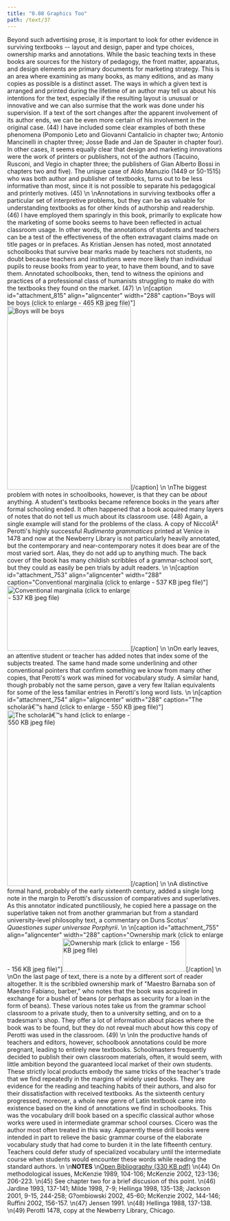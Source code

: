 ```yaml
---
title: "0.08 Graphics Too"
path: /text/37
---
```

Beyond such advertising prose, it is important to look for other evidence in surviving textbooks -- layout and design, paper and type choices, ownership marks and annotations. While the basic teaching texts in these books are sources for the history of pedagogy, the front matter, apparatus, and design elements are primary documents for marketing strategy. This is an area where examining as many books, as many editions, and as many copies as possible is a distinct asset. The ways in which a given text is arranged and printed during the lifetime of an author may tell us about his intentions for the text, especially if the resulting layout is unusual or innovative and we can also surmise that the work was done under his supervision. If a text of the sort changes after the apparent involvement of its author ends, we can be even more certain of his involvement in the original case. (44) I have included some clear examples of both these phenomena (Pomponio Leto and Giovanni Cantalicio in chapter two; Antonio Mancinelli in chapter three; Josse Bade and Jan de Spauter in chapter four). In other cases, it seems equally clear that design and marketing innovations were the work of printers or publishers, not of the authors (Tacuino, Rusconi, and Vegio in chapter three; the publishers of Gian Alberto Bossi in chapters two and five). The unique case of Aldo Manuzio (1449 or 50-1515) who was both author and publisher of textbooks, turns out to be less informative than most, since it is not possible to separate his pedagogical and printerly motives. (45)\n\nAnnotations in surviving textbooks offer a particular set of interpretive problems, but they can be as valuable for understanding textbooks as for other kinds of authorship and readership. (46) I have employed them sparingly in this book, primarily to explicate how the marketing of some books seems to have been reflected in actual classroom usage. In other words, the annotations of students and teachers can be a test of the effectiveness of the often extravagant claims made on title pages or in prefaces. As Kristian Jensen has noted, most annotated schoolbooks that survive bear marks made by teachers not students, no doubt because teachers and institutions were more likely than individual pupils to reuse books from year to year, to have them bound, and to save them. Annotated schoolbooks, then, tend to witness the opinions and practices of a professional class of humanists struggling to make do with the textbooks they found on the market. (47)\n\n[caption id="attachment_815" align="aligncenter" width="288" caption="Boys will be boys (click to enlarge - 465 KB jpeg file)"]<a rel="pop-up" href="http://www.humanismforsale.org/text/images_full/0.00_Introduction/Inc.4423.5,-(folio,vault)-Rudimenta-Grammatica,-Perottus-pg.109-verso.jpg"><img class="size-full wp-image-815" title="inc44235-foliovault-rudimenta-grammatica-perottus-pg109-verso-thumb1" src="http://www.humanismforsale.org/text/wp-content/uploads/2008/11/inc44235-foliovault-rudimenta-grammatica-perottus-pg109-verso-thumb1.jpg" alt="Boys will be boys" width="288" height="426" /></a>[/caption]\n\nThe biggest problem with notes in schoolbooks, however, is that they can be <em>about</em> anything. A student's textbooks became reference books in the years after formal schooling ended. It often happened that a book acquired many layers of notes that do not tell us much about its classroom use. (48) Again, a single example will stand for the problems of the class. A copy of NiccolÃ² Perotti's highly successful <em>Rudimenta</em> <em>grammatices</em> printed at Venice in 1478 and now at the Newberry Library is not particularly heavily annotated, but the contemporary and near-contemporary notes it does bear are of the most varied sort. Alas, they do not add up to anything much. The back cover of the book has many childish scribbles of a grammar-school sort, but they could as easily be pen trials by adult readers.\n\n[caption id="attachment_753" align="aligncenter" width="288" caption="Conventional marginalia (click to enlarge - 537 KB jpeg file)"]<a rel="pop-up" href="http://www.humanismforsale.org/text/images_full/0.00_Introduction/Inc.4423.5,-(folio,vault)-Rudimenta-Grammatica,-Perottus-pg.15-recto.jpg"><img class="size-full wp-image-753" title="inc44235-foliovault-rudimenta-grammatica-perottus-pg15-recto-detail-thumb" src="http://www.humanismforsale.org/text/wp-content/uploads/2008/11/inc44235-foliovault-rudimenta-grammatica-perottus-pg15-recto-detail-thumb.jpg" alt="Conventional marginalia (click to enlarge - 537 KB jpeg file)" width="288" height="151" /></a>[/caption]\n\nOn early leaves, an attentive student or teacher has added notes that index some of the subjects treated. The same hand made some underlining and other conventional pointers that confirm something we know from many other copies, that Perotti's work was mined for vocabulary study. A similar hand, though probably not the same person, gave a very few Italian equivalents for some of the less familiar entries in Perotti's long word lists.\n\n[caption id="attachment_754" align="aligncenter" width="288" caption="The scholarâ€™s hand (click to enlarge - 550 KB jpeg file)"]<a rel="pop-up" href="http://www.humanismforsale.org/text/images_full/0.00_Introduction/Inc.4423.5,-(folio,vault)-Rudimenta-Grammatica,-Perottus,-pg.64-recto.jpg"><img class="size-full wp-image-754" title="inc44235-foliovault-rudimenta-grammatica-perottus-pg64-recto-thumb" src="http://www.humanismforsale.org/text/wp-content/uploads/2008/11/inc44235-foliovault-rudimenta-grammatica-perottus-pg64-recto-thumb.jpg" alt="The scholarâ€™s hand (click to enlarge - 550 KB jpeg file)" width="288" height="408" /></a>[/caption]\n\nA distinctive formal hand, probably of the early sixteenth century, added a single long note in the margin to Perotti's discussion of comparatives and superlatives. As this annotator indicated punctiliously, he copied here a passage on the superlative taken not from another grammarian but from a standard university-level philosophy text, a commentary on Duns Scotus' <em>Quaestiones super universae Porphyrii</em>.\n\n[caption id="attachment_755" align="aligncenter" width="288" caption="Ownership mark (click to enlarge - 156 KB jpeg file)"]<a rel="pop-up" href="http://www.humanismforsale.org/text/images_full/0.00_Introduction/Inc.4423.5,-(folio,vault)-Rudimenta-Grammatica,-Perottus-DETAIL-pg.109-recto.jpg"><img class="size-full wp-image-755" title="inc44235-foliovault-rudimenta-grammatica-perottus-detail-pg109-recto-thumb" src="http://www.humanismforsale.org/text/wp-content/uploads/2008/11/inc44235-foliovault-rudimenta-grammatica-perottus-detail-pg109-recto-thumb.jpg" alt="Ownership mark (click to enlarge - 156 KB jpeg file)" width="288" height="77" /></a>[/caption]\n\nOn the last page of text, there is a note by a different sort of reader altogether. It is the scribbled ownership mark of "Maestro Barnaba son of Maestro Fabiano, barber," who notes that the book was acquired in exchange for a bushel of beans (or perhaps as security for a loan in the form of beans). These various notes take us from the grammar school classroom to a private study, then to a university setting, and on to a tradesman's shop. They offer a lot of information about places where the book was to be found, but they do not reveal much about how this copy of Perotti was used in the classroom. (49)\n\nIn the productive hands of teachers and editors, however, schoolbook annotations could be more pregnant, leading to entirely new textbooks. Schoolmasters frequently decided to publish their own classroom materials, often, it would seem, with little ambition beyond the guaranteed local market of their own students. These strictly local products embody the same tricks of the teacher's trade that we find repeatedly in the margins of widely used books. They are evidence for the reading and teaching habits of their authors, and also for their dissatisfaction with received textbooks. As the sixteenth century progressed, moreover, a whole new genre of Latin textbook came into existence based on the kind of annotations we find in schoolbooks. This was the vocabulary drill book based on a specific classical author whose works were used in intermediate grammar school courses. Cicero was the author most often treated in this way. Apparently these drill books were intended in part to relieve the basic grammar course of the elaborate vocabulary study that had come to burden it in the late fifteenth century. Teachers could defer study of specialized vocabulary until the intermediate course when students would encounter these words while reading the standard authors.\n\n<strong>NOTES</strong>\n<a href="http://www.humanismforsale.org/bibliography.pdf" target="new">Open Bibliography (330 KB pdf)</a>\n(44) On methodological issues, McKenzie 1989, 104-106; McKenzie 2002, 123-136; 206-223.\n(45) See chapter two for a brief discusion of this point.\n(46) Jardine 1993, 137-141; Milde 1998, 7-9; Hellinga 1998, 135-138; Jackson 2001, 9-15, 244-258; G?ombiowski 2002, 45-60; McKenzie 2002, 144-146; Ruffini 2002, 156-157.\n(47) Jensen 1991.\n(48) Hellinga 1988, 137-138.\n(49) Perotti 1478, copy at the Newberry Library, Chicago.

